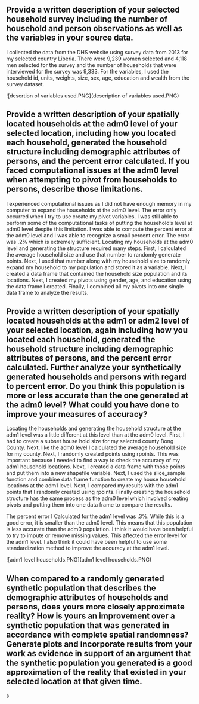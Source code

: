 ## Provide a written description of your selected household survey including the number of household and person observations as well as the variables in your source data.

I collected the data from the DHS website using survey data from 2013 for my selected country Liberia. There were 9,239 women selected and 4,118 men selected for the survey and the number of households that were interviewed for the survey was 9,333. For the variables, I used the household id, units, weights, size, sex, age, education and wealth from the survey dataset.

![descrtion of variables used.PNG](description of variables used.PNG)


##   Provide a written description of your spatially located households at the adm0 level of your selected location, including how you located each household, generated the household structure including demographic attributes of persons, and the percent error calculated. If you faced computational issues at the adm0 level when attempting to pivot from households to persons, describe those limitations.

I experienced computational issues as I did not have enough memory in my computer to expand the households at the adm0 level. The error only occurred when I try to use create my pivot variables. I was still able to perform some of the computational tasks of putting the household’s level at adm0 level despite this limitation. I was able to compute the percent error at the adm0 level and I was able to recognize a small percent error. The error was .2% which is extremely sufficient.
Locating my households at the adm0 level and generating the structure required many steps. First, I calculated the average household size and use that number to randomly generate points. Next, I used that number along with my household size to randomly expand my household to my population and stored it as a variable. Next, I created a data frame that contained the household size population and its locations. Next, I created my pivots using gender, age, and education using the data frame I created. Finally, I combined all my pivots into one single data frame to analyze the results.


## Provide a written description of your spatially located households at the adm1 or adm2 level of your selected location, again including how you located each household, generated the household structure including demographic attributes of persons, and the percent error calculated. Further analyze your synthetically generated households and persons with regard to percent error. Do you think this population is more or less accurate than the one generated at the adm0 level? What could you have done to improve your measures of accuracy?

Locating the households and generating the household structure at the adm1 level was a little different at this level than at the adm0 level. First, I had to create a subset house hold size for my selected county Bong County. Next, like the adm0 level I calculated the average household size for my county. Next, I randomly created points using rpoints. This was important because I needed to find a way to check the accuracy of my adm1 household locations. Next, I created a data frame with those points and put them into a new shapefile variable. Next, I used the slice_sample function and combine data frame function to create my house household locations at the adm1 level. Next, I compared my results with the adm1 points that I randomly created using rpoints. Finally creating the household structure has the same process as the adm0 level which involved creating pivots and putting them into one data frame to compare the results.

The percent error I Calculated for the adm1 level was .3%. While this is a good error, it is smaller than the adm0 level. This means that this population is less accurate than the adm0 population. I think it would have been helpful to try to impute or remove missing values. This affected the error level for the adm1 level. I also think it could have been helpful to use some standardization method to improve the accuracy at the adm1 level. 



![adm1 level households.PNG](adm1 level households.PNG)


## When compared to a randomly generated synthetic population that describes the demographic attributes of households and persons, does yours more closely approximate reality? How is yours an improvement over a synthetic population that was generated in accordance with complete spatial randomness? Generate plots and incorporate results from your work as evidence in support of an argument that the synthetic population you generated is a good approximation of the reality that existed in your selected location at that given time.

s

